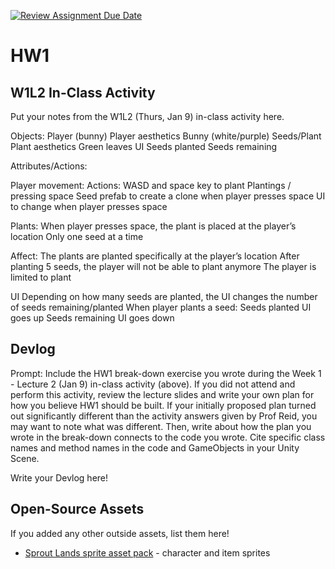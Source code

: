 [![Review Assignment Due Date](https://classroom.github.com/assets/deadline-readme-button-22041afd0340ce965d47ae6ef1cefeee28c7c493a6346c4f15d667ab976d596c.svg)](https://classroom.github.com/a/MjLLqDcN)
# HW1
## W1L2 In-Class Activity

Put your notes from the W1L2 (Thurs, Jan 9) in-class activity here.

Objects:
Player (bunny)
Player aesthetics
Bunny (white/purple)
Seeds/Plant
Plant aesthetics 
Green leaves
UI
Seeds planted
Seeds remaining

Attributes/Actions:

Player movement:
Actions:
WASD and space key to plant
Plantings / pressing space 
Seed prefab to create a clone when player presses space 
UI to change when player presses space 


Plants:
When player presses space, the plant is placed at the player’s location 
Only one seed at a time 

Affect:
The plants are planted specifically at the player’s location
After planting 5 seeds, the player will not be able to plant anymore
The player is limited to plant

UI
Depending on how many seeds are planted, the UI changes the number of seeds remaining/planted
When player plants a seed:
Seeds planted UI goes up
Seeds remaining UI goes down 


## Devlog
Prompt: Include the HW1 break-down exercise you wrote during the Week 1 - Lecture 2 (Jan 9) in-class activity (above). If you did not attend and perform this activity, review the lecture slides and write your own plan for how you believe HW1 should be built. If your initially proposed plan turned out significantly different than the activity answers given by Prof Reid, you may want to note what was different. Then, write about how the plan you wrote in the break-down connects to the code you wrote. Cite specific class names and method names in the code and GameObjects in your Unity Scene.


Write your Devlog here!


## Open-Source Assets
If you added any other outside assets, list them here!
- [Sprout Lands sprite asset pack](https://cupnooble.itch.io/sprout-lands-asset-pack) - character and item sprites
